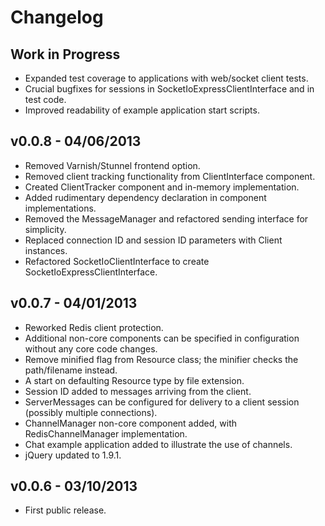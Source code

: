 Changelog
=========

Work in Progress
----------------

  * Expanded test coverage to applications with web/socket client tests.
  * Crucial bugfixes for sessions in SocketIoExpressClientInterface and in test code.
  * Improved readability of example application start scripts.

v0.0.8 - 04/06/2013
-------------------

  * Removed Varnish/Stunnel frontend option.
  * Removed client tracking functionality from ClientInterface component.
  * Created ClientTracker component and in-memory implementation.
  * Added rudimentary dependency declaration in component implementations.
  * Removed the MessageManager and refactored sending interface for simplicity.
  * Replaced connection ID and session ID parameters with Client instances.
  * Refactored SocketIoClientInterface to create SocketIoExpressClientInterface.

v0.0.7 - 04/01/2013
-------------------

  * Reworked Redis client protection.
  * Additional non-core components can be specified in configuration without any core code changes.
  * Remove minified flag from Resource class; the minifier checks the path/filename instead.
  * A start on defaulting Resource type by file extension.
  * Session ID added to messages arriving from the client.
  * ServerMessages can be configured for delivery to a client session (possibly multiple connections).
  * ChannelManager non-core component added, with RedisChannelManager implementation.
  * Chat example application added to illustrate the use of channels.
  * jQuery updated to 1.9.1.

v0.0.6 - 03/10/2013
-------------------

  * First public release.
